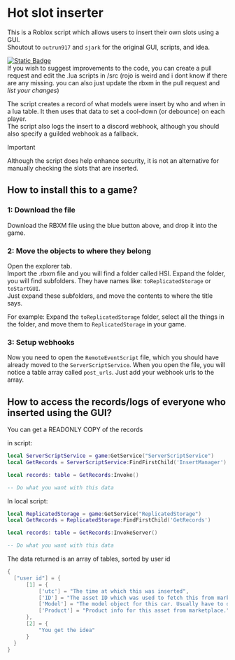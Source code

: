 # Hot slot inserter
 This is a Roblox script which allows users to insert their own slots using a GUI. \
 Shoutout to `outrun917` and `sjark` for the original GUI, scripts, and idea.


[![Static Badge](https://img.shields.io/badge/download_rbxm-here?style=for-the-badge&color=blue)](https://github.com/Hypurrnating/Roblox-slot-inserter/raw/main/hsi.rbxm) \
If you wish to suggest improvements to the code, you can create a pull request and edit the .lua scripts in /src (rojo is weird and i dont know if there are any missing. you can also just update the rbxm in the pull request and *list your changes*)

 The script creates a record of what models were insert by who and when in a lua table. It then uses that data to set a cool-down (or debounce) on each player. \
 The script also logs the insert to a discord webhook, although you should also specify a guilded webhook as a fallback.

 > [!IMPORTANT]
 > Although the script does help enhance security, it is not an alternative for manually checking the slots that are inserted.

 ## How to install this to a game?

 ### 1: Download the file
 Download the RBXM file using the blue button above, and drop it into the game.

 ### 2: Move the objects to where they belong
 Open the explorer tab. \
 Import the .rbxm file and you will find a folder called HSI. Expand the folder, you will find subfolders. They have names like:
 `toReplicatedStorage` or `toStartGUI`. \
 Just expand these subfolders, and move the contents to where the title says.
 
 For example: Expand the `toReplicatedStorage` folder, select all the things in the folder, and move them to `ReplicatedStorage` in your game. 

 ### 3: Setup webhooks
 Now you need to open the `RemoteEventScript` file, which you should have already moved to the `ServerScriptService`.
 When you open the file, you will notice a table array called `post_urls`. Just add your webhook urls to the array.

 ## How to access the records/logs of everyone who inserted using the GUI?
 You can get a READONLY COPY of the records 

  in script:
  ```lua
  local ServerScriptService = game:GetService("ServerScriptService")
  local GetRecords = ServerScriptService:FindFirstChild('InsertManager')

  local records: table = GetRecords:Invoke()

  -- Do what you want with this data
  ```

  In local script:
  ```lua
  local ReplicatedStorage = game:GetService("ReplicatedStorage")
  local GetRecords = ReplicatedStorage:FindFirstChild('GetRecords')

  local records: table = GetRecords:InvokeServer()

  -- Do what you want with this data
  ```
The data returned is an array of tables, sorted by user id

  ```lua
 {
    ["user id"] = {
        [1] = {
            ['utc'] = "The time at which this was inserted",
            ['ID'] = "The asset ID which was used to fetch this from marketplace",
            ['Model'] = "The model object for this car. Usually have to do :GetChildren[1] to get the actual car",
            ['Product'] = "Product info for this asset from marketplace."
        },
        [2] = {
            "You get the idea"
        }
    }
 }
  ```
